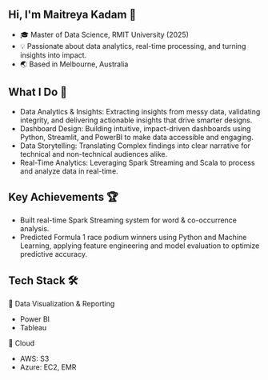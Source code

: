 ## Hi, I'm Maitreya Kadam 👋
- 🎓 Master of Data Science, RMIT University (2025)
- 💡 Passionate about data analytics, real-time processing, and turning insights into impact.
- 🌏 Based in Melbourne, Australia

## What I Do 🚀
- Data Analytics & Insights: Extracting insights from messy data, validating integrity, and delivering actionable insights that drive smarter designs.
- Dashboard Design: Building intuitive, impact-driven dashboards using Python, Streamlit, and PowerBI to make data accessible and engaging.
- Data Storytelling: Translating Complex findings into clear narrative for technical and non-technical audiences alike.
- Real-Time Analytics: Leveraging Spark Streaming and Scala to process and analyze data in real-time.

## Key Achievements 🏆
- Built real-time Spark Streaming system for word & co-occurrence analysis.
- Predicted Formula 1 race podium winners using Python and Machine Learning, applying feature engineering and model evaluation to optimize predictive accuracy.
  
## Tech Stack 🛠️
🔹 Data Visualization & Reporting
- Power BI
- Tableau
  
🔹 Cloud
- AWS: S3
- Azure: EC2, EMR
 
